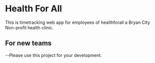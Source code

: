 # Health For All
This is timetracking web app for employees of healthforall a Bryan City
Non-profit health clinic. 

## For new teams
--Please use this project for your development.

